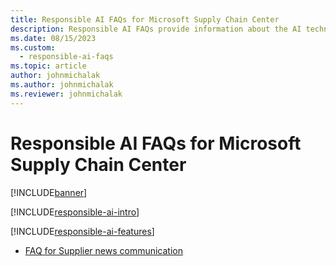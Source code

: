 ```yaml
---
title: Responsible AI FAQs for Microsoft Supply Chain Center
description: Responsible AI FAQs provide information about the AI technology used in Microsoft Supply Chain Center, along with key considerations and details about how the AI is used, how it was tested and evaluated, and any specific limitations.
ms.date: 08/15/2023
ms.custom: 
  - responsible-ai-faqs
ms.topic: article
author: johnmichalak
ms.author: johnmichalak
ms.reviewer: johnmichalak
---
```


# Responsible AI FAQs for Microsoft Supply Chain Center

[!INCLUDE[banner](../includes/banner.md)]

[!INCLUDE[responsible-ai-intro](../includes/responsible-ai-intro.md)]

[!INCLUDE[responsible-ai-features](../includes/responsible-ai-features.md)]


- [FAQ for Supplier news communication](faq-for-supplier-news-communication.md)

